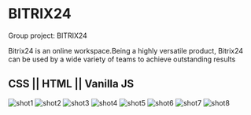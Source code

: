 # BITRIX24

Group project: BITRIX24

<p>Bitrix24 is an online workspace.Being a highly versatile product, Bitrix24 can be used by a wide variety of teams to achieve outstanding results</p>

<h2>CSS || HTML || Vanilla JS</h2>

![shot1](https://user-images.githubusercontent.com/105915339/210487783-795fa8ca-69ac-4e2b-ba4f-e4627fdb4050.png)
![shot2](https://user-images.githubusercontent.com/105915339/210487798-4a9722c4-1ae8-4c10-87ae-b5a67713548f.png)
![shot3](https://user-images.githubusercontent.com/105915339/210487808-a2c79c21-10a9-416d-a5a4-a9cf7bd8137f.png)
![shot4](https://user-images.githubusercontent.com/105915339/210487815-a3c84d3a-4acc-417d-b998-23a33c736d42.png)
![shot5](https://user-images.githubusercontent.com/105915339/210487822-b357617f-a089-4302-a8d9-546e2fcbacea.png)
![shot6](https://user-images.githubusercontent.com/105915339/210487829-df18fe23-a02e-4f15-b9bd-7d2c155f7d7c.png)
![shot7](https://user-images.githubusercontent.com/105915339/210487833-bb8d1696-ec75-469d-8442-f5af36c33af5.png)
![shot8](https://user-images.githubusercontent.com/105915339/210487836-8ac6ef9f-0af2-4a55-ac96-ab83adde6375.png)
